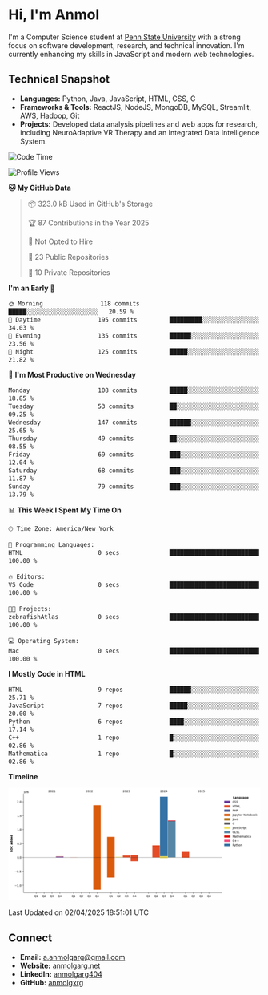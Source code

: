 # Hi, I'm Anmol

I'm a Computer Science student at [Penn State University](https://www.psu.edu) with a strong focus on software development, research, and technical innovation. I'm currently enhancing my skills in JavaScript and modern web technologies.

## Technical Snapshot

- **Languages:** Python, Java, JavaScript, HTML, CSS, C
- **Frameworks & Tools:** ReactJS, NodeJS, MongoDB, MySQL, Streamlit, AWS, Hadoop, Git
- **Projects:** Developed data analysis pipelines and web apps for research, including NeuroAdaptive VR Therapy and an Integrated Data Intelligence System.

<!--START_SECTION:waka-->
![Code Time](http://img.shields.io/badge/Code%20Time-0%20secs-blue)

![Profile Views](http://img.shields.io/badge/Profile%20Views-0-blue)

**🐱 My GitHub Data** 

> 📦 323.0 kB Used in GitHub's Storage 
 > 
> 🏆 87 Contributions in the Year 2025
 > 
> 🚫 Not Opted to Hire
 > 
> 📜 23 Public Repositories 
 > 
> 🔑 10 Private Repositories 
 > 
**I'm an Early 🐤** 

```text
🌞 Morning                118 commits         █████░░░░░░░░░░░░░░░░░░░░   20.59 % 
🌆 Daytime                195 commits         █████████░░░░░░░░░░░░░░░░   34.03 % 
🌃 Evening                135 commits         ██████░░░░░░░░░░░░░░░░░░░   23.56 % 
🌙 Night                  125 commits         █████░░░░░░░░░░░░░░░░░░░░   21.82 % 
```
📅 **I'm Most Productive on Wednesday** 

```text
Monday                   108 commits         █████░░░░░░░░░░░░░░░░░░░░   18.85 % 
Tuesday                  53 commits          ██░░░░░░░░░░░░░░░░░░░░░░░   09.25 % 
Wednesday                147 commits         ██████░░░░░░░░░░░░░░░░░░░   25.65 % 
Thursday                 49 commits          ██░░░░░░░░░░░░░░░░░░░░░░░   08.55 % 
Friday                   69 commits          ███░░░░░░░░░░░░░░░░░░░░░░   12.04 % 
Saturday                 68 commits          ███░░░░░░░░░░░░░░░░░░░░░░   11.87 % 
Sunday                   79 commits          ███░░░░░░░░░░░░░░░░░░░░░░   13.79 % 
```


📊 **This Week I Spent My Time On** 

```text
🕑︎ Time Zone: America/New_York

💬 Programming Languages: 
HTML                     0 secs              █████████████████████████   100.00 % 

🔥 Editors: 
VS Code                  0 secs              █████████████████████████   100.00 % 

🐱‍💻 Projects: 
zebrafishAtlas           0 secs              █████████████████████████   100.00 % 

💻 Operating System: 
Mac                      0 secs              █████████████████████████   100.00 % 
```

**I Mostly Code in HTML** 

```text
HTML                     9 repos             ██████░░░░░░░░░░░░░░░░░░░   25.71 % 
JavaScript               7 repos             █████░░░░░░░░░░░░░░░░░░░░   20.00 % 
Python                   6 repos             ████░░░░░░░░░░░░░░░░░░░░░   17.14 % 
C++                      1 repo              █░░░░░░░░░░░░░░░░░░░░░░░░   02.86 % 
Mathematica              1 repo              █░░░░░░░░░░░░░░░░░░░░░░░░   02.86 % 
```



**Timeline**

![Lines of Code chart](https://raw.githubusercontent.com/anmolgxrg/anmolgxrg/main/assets/bar_graph.png)


 Last Updated on 02/04/2025 18:51:01 UTC
<!--END_SECTION:waka-->

## Connect

- **Email:** [a.anmolgarg@gmail.com](mailto:a.anmolgarg@gmail.com)
- **Website:** [anmolgarg.net](https://www.anmolgarg.net)
- **LinkedIn:** [anmolgarg404](https://www.linkedin.com/in/anmolgarg404/)
- **GitHub:** [anmolgxrg](https://github.com/anmolgxrg)
